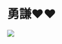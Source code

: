 <title>1滿滿的勇謙</title>
<body>
<H1>勇謙❤️❤️</H1>
<img src ="https://scontent.ftpe7-4.fna.fbcdn.net/v/t1.18169-9/18953026_1235395043253377_4269365516033976092_n.jpg?_nc_cat=105&ccb=1-7&_nc_sid=8bfeb9&_nc_ohc=h3H25eMCxOcAX9iHpOv&tn=Q5rkbgpbo4kjV8dh&_nc_ht=scontent.ftpe7-4.fna&oh=00_AT9qLt-YX87XNvhmDlNL7b-r4Qun_CTM3ymbV-V_gCnCeQ&oe=632A7270">
</body>

